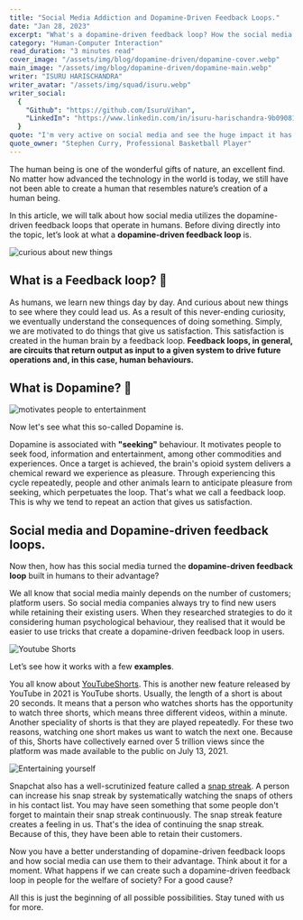 ```yaml
---
title: "Social Media Addiction and Dopamine-Driven Feedback Loops."
date: "Jan 28, 2023"
excerpt: "What's a dopamine-driven feedback loop? How the social media use it to their benefit?"
category: "Human-Computer Interaction"
read_duration: "3 minutes read"
cover_image: "/assets/img/blog/dopamine-driven/dopamine-cover.webp"
main_image: "/assets/img/blog/dopamine-driven/dopamine-main.webp"
writer: "ISURU HARISCHANDRA"
writer_avatar: "/assets/img/squad/isuru.webp"
writer_social:
  {
    "Github": "https://github.com/IsuruVihan",
    "LinkedIn": "https://www.linkedin.com/in/isuru-harischandra-9b09081a4/",
  }
quote: "I'm very active on social media and see the huge impact it has on engaging with fans and being able to have a voice."
quote_owner: "Stephen Curry, Professional Basketball Player"
---
```


The human being is one of the wonderful gifts of nature, an excellent find. No matter how advanced the technology in the world is today, we still have not been able to create a human that resembles nature’s creation of a human being. 

In this article, we will talk about how social media utilizes the dopamine-driven feedback loops that operate in humans. Before diving directly into the topic, let’s look at what a **dopamine-driven feedback loop** is.

![curious about new things](/assets/img/blog/dopamine-driven/image1.gif)

## What is a Feedback loop? 🔁

As humans, we learn new things day by day. And curious about new things to see where they could lead us. As a result of this never-ending curiosity, we eventually understand the consequences of doing something. Simply, we are motivated to do things that give us satisfaction. This satisfaction is created in the human brain by a feedback loop. __Feedback loops, in general, are circuits that return output as input to a given system to drive future operations and, in this case, human behaviours.__

## What is Dopamine? 🤩

![motivates people to entertainment](/assets/img/blog/dopamine-driven/image2.gif)

Now let's see what this so-called Dopamine is. 

Dopamine is associated with **"seeking"** behaviour. It motivates people to seek food, information and entertainment, among other commodities and experiences. Once a target is achieved, the brain's opioid system delivers a chemical reward we experience as pleasure. Through experiencing this cycle repeatedly, people and other animals learn to anticipate pleasure from seeking, which perpetuates the loop. That's what we call a feedback loop. This is why we tend to repeat an action that gives us satisfaction.

## Social media and Dopamine-driven feedback loops.

Now then, how has this social media turned the **dopamine-driven feedback loop** built in humans to their advantage? 

We all know that social media mainly depends on the number of customers; platform users. So social media companies always try to find new users while retaining their existing users. When they researched strategies to do it considering human psychological behaviour, they realised that it would be easier to use tricks that create a dopamine-driven feedback loop in users.

![Youtube Shorts](/assets/img/blog/dopamine-driven/image3.jpg)

Let’s see how it works with a few **examples**.

You all know about [YouTubeShorts](https://www.youtube.com/hashtag/shorts). This is another new feature released by YouTube in 2021 is YouTube shorts. Usually, the length of a short is about 20 seconds. It means that a person who watches shorts has the opportunity to watch three shorts, which means three different videos, within a minute. Another speciality of shorts is that they are played repeatedly. For these two reasons, watching one short makes us want to watch the next one. Because of this, Shorts have collectively earned over 5 trillion views since the platform was made available to the public on July 13, 2021.

![Entertaining yourself](/assets/img/blog/dopamine-driven/image4.gif)

Snapchat also has a well-scrutinized feature called a [snap streak](https://beebom.com/what-are-snapchat-streaks/). A person can increase his snap streak by systematically watching the snaps of others in his contact list. You may have seen something that some people don't forget to maintain their snap streak continuously. The snap streak feature creates a feeling in us. That's the idea of ​​continuing the snap streak. Because of this, they have been able to retain their customers.

Now you have a better understanding of dopamine-driven feedback loops and how social media can use them to their advantage. Think about it for a moment. What happens if we can create such a dopamine-driven feedback loop in people for the welfare of society? For a good cause?

All this is just the beginning of all possible possibilities. Stay tuned with us for more.
